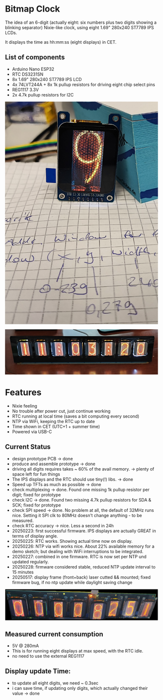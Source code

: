 # Bitmap Clock
The idea of an 6-digit (actually eight: six numbers plus two digits showing a blinking separator) Nixie-like clock, using eight 1.69" 280x240 ST7789 IPS LCDs.

It displays the time as hh:mm:ss (eight displays) in CET.


## List of components
* Arduino Nano ESP32
* RTC DS3231SN
* 8x 1.69" 280x240 ST7789 IPS LCD
* 4x 74LVT244A + 8x 1k pullup resistors for driving eight chip select pins
* REG1117 3.3V
* 2x 4.7k pullup resistors for I2C


![Ziffer 9](doc/Ziffer.jpg)

![overview](doc/20250621.png)

# Features
* Nixie feeling
* No trouble after power cut, just continue working
* RTC running at local time (saves a bit computing every second)
* NTP via WiFi, keeping the RTC up to date
* Time shown in CET (UTC+1 + summer time)
* Powered via USB-C

## Current Status
* design prototype PCB -> done
* produce and assemble prototype -> done
* driving all digits requires takes ~ 60% of the avail memory. -> plenty of space left for fun things
* The IPS displays and the RTC should use tiny(!) libs. -> done
* Speed up TFTs as much as possible -> done
* check multiplexing -> done. Found one missing 1k pullup resistor per digit; fixed for prototype
* check I2C -> done. Found two missing 4.7k pullup resistors for SDA & SCK; fixed for prototype
* check SPI speed -> done. No problem at all, the default of 32MHz runs nice. Setting it SPI clk to 80MHz doesn't change anything - to be measured.
* check RTC accuracy -> nice. Less a second in 24h
* 20250223: first successful firmware. IPS displays are actually GREAT in terms of display angle.
* 20250225: RTC works. Showing actual time now on display.
* 20250226: NTP via wifi works nice. About 22% available memory for a demo sketch; but dealing with WiFi interruptions to be integrated.
* 20250227: combined in one firmware. RTC is now set per NTP und updated regularly.
* 20250228: firmware considered stable, reduced NTP update interval to 15 minutes
* 20250517: display frame (front+back) laser cutted && mounted; fixed firmware bug, if no ntp update while daylight saving change

![Prototype](doc/Prototype.png)

## Measured current consumption
* 5V @ 280mA
* This is for running eight displays at max speed, with the RTC idle.
* no need to use the external REG1117

## Display update Time:
* to update all eight digits, we need ~ 0.3sec
* i can save time, if updating only digits, which actually changed their value -> done

